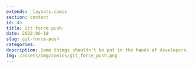 ```yaml
---
extends: _layouts.comic
section: content
id: 45
title: Git force push
date: 2022-06-18
slug: git-force-push
categories:
description: Some things shouldn't be put in the hands of developers.
img: /assets/img/comics/git_force_push.png
---
```

